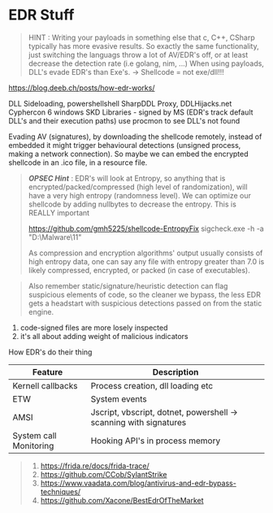 # EDR Stuff

> HINT : Writing your payloads in something else that c, C++, CSharp typically has more evasive results. So exactly the same functionality, just switching the languags throw a lot of AV/EDR's off, or at least decrease the detection rate (i.e golang, nim, ...)
> When using payloads, DLL's evade EDR's than Exe's. -> Shellcode = not exe/dll!!!

https://blog.deeb.ch/posts/how-edr-works/

DLL Sideloading, powershellshell SharpDDL Proxy, DDLHijacks.net
Cyphercon 6
windows SKD Libraries - signed by MS (EDR's track default DLL's and their execution paths)
use procmon to see DLL's not found

Evading AV (signatures), by downloading the shellcode remotely, instead of embedded it might trigger behavioural detections (unsigned process, making a network connection). So maybe we can embed the encrypted shellcode in an .ico file, in a resource file.

>  ***OPSEC Hint*** : EDR's will look at Entropy, so anything that is encrypted/packed/compressed (high level of randomization), will have a very high entropy (randomness level). We can optimize our shellcode by adding nullbytes to decrease the entropy. This is REALLY important
>
> https://github.com/gmh5225/shellcode-EntropyFix
> sigcheck.exe -h -a "D:\Malware\11"
>
> As compression and encryption algorithms' output usually consists of high entropy data, one can say any file with entropy greater than 7.0 is likely compressed, encrypted, or packed (in case of executables).

> Also remember static/signature/heuristic detection can flag suspicious elements of code, so the cleaner we bypass, the less EDR gets a headstart with suspicious detections passed on from the static engine.

1. code-signed files are more losely inspected
2. it's all about adding weight of malicious indicators

How EDR's do their thing

| Feature                | Description                                                       |
| ---------------------- | ----------------------------------------------------------------- |
| Kernell callbacks      | Process creation, dll loading etc                                 |
| ETW                    | System events                                                     |
| AMSI                   | Jscript, vbscript, dotnet, powershell -> scanning with signatures |
| System call Monitoring | Hooking API's in process memory                                   |

> 1. https://frida.re/docs/frida-trace/
> 2. https://github.com/CCob/SylantStrike
> 3. https://www.vaadata.com/blog/antivirus-and-edr-bypass-techniques/
> 4. https://github.com/Xacone/BestEdrOfTheMarket
> 